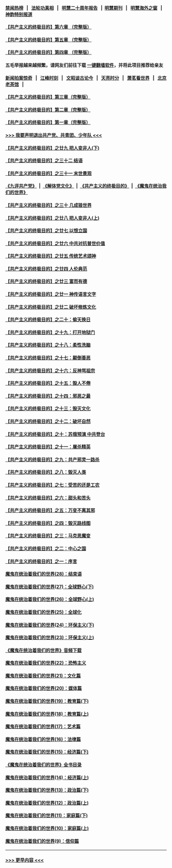 #### [禁闻热榜](热点新闻.md?=0)  &nbsp;&nbsp;|&nbsp;&nbsp; [法轮功真相](https://github.com/gfw-breaker/truth/blob/master/README.md?=0) &nbsp;&nbsp;|&nbsp;&nbsp; [明慧二十周年报告](https://github.com/gfw-breaker/mh-reports/blob/master/README.md?=0) &nbsp;&nbsp;|&nbsp;&nbsp;[明慧期刊](https://github.com/gfw-breaker/mh-qikan) &nbsp;&nbsp;|&nbsp;&nbsp; [明慧海外之窗](https://github.com/gfw-breaker/mh-news/blob/master/README.md?=0) &nbsp;&nbsp;|&nbsp;&nbsp; [神韵特别报道](https://github.com/gfw-breaker/mh-news/blob/master/shenyun.md?=0)
#### [【共产主义的终极目的】第六章 （完整版）](../pages/nsc422/n11428913.md?t=03090031) 
#### [【共产主义的终极目的】第五章 （完整版）](../pages/nsc422/n11428912.md?t=03090031) 
#### [【共产主义的终极目的】第四章 （完整版）](../pages/nsc422/n11428907.md?t=03090031) 
#### 五毛举报越来越频繁，请网友们前往下载 [一键翻墙软件](https://github.com/gfw-breaker/ssr-accounts)，并将此项目推荐给亲友
#### [新闻拍案惊奇](https://github.com/gfw-breaker/banned-news/blob/master/pages/link4.md) &nbsp;&nbsp;|&nbsp;&nbsp; [江峰时刻](https://github.com/gfw-breaker/banned-news/blob/master/pages/link4.md) &nbsp;&nbsp;|&nbsp;&nbsp; [文昭谈古论今](https://github.com/gfw-breaker/banned-news/blob/master/pages/link4.md) &nbsp;&nbsp;|&nbsp;&nbsp; [天亮时分](https://github.com/gfw-breaker/banned-news/blob/master/pages/link4.md) &nbsp;&nbsp;|&nbsp;&nbsp; [萧茗看世界](https://github.com/gfw-breaker/banned-news/blob/master/pages/link4.md) &nbsp;&nbsp;|&nbsp;&nbsp; [北京老茶馆](https://github.com/gfw-breaker/banned-news/blob/master/pages/link4.md) &nbsp;&nbsp;|&nbsp;&nbsp; 
#### [【共产主义的终极目的】第三章（完整版）](../pages/nsc422/n11428848.md?t=03090031) 
#### [【共产主义的终极目的】第二章（完整版）](../pages/nsc422/n11428831.md?t=03090031) 
#### [【共产主义的终极目的】第一章（完整版）](../pages/nsc422/n11417651.md?t=03090031) 
#### [>>> 我要声明退出共产党、共青团、少年队 <<<](https://github.com/begood0513/goodnews/blob/master/quit/letter.md) 
#### [【共产主义的终极目的】之廿九 把人变非人(下)](../pages/nsc422/n11344140.md?t=03090031) 
#### [【共产主义的终极目的】之三十二 结语](../pages/nsc422/n11360535.md?t=03090031) 
#### [【共产主义的终极目的】之三十一 末世景观](../pages/nsc422/n11351129.md?t=03090031) 
#### [《九评共产党》](https://github.com/begood0513/9ping.md/blob/master/README.md) &nbsp;|&nbsp; [《解体党文化》](../../../../jtdwh.md/blob/master/README.md)  &nbsp;|&nbsp; [《共产主义的终极目的》](../../../../gczydzjmd.md/blob/master/README.md) &nbsp;|&nbsp; [《魔鬼在统治我们的世界》](../../../../mgztzwmdsj.md/blob/master/README.md) 
#### [【共产主义的终极目的】之三十 几成狼世界](../pages/nsc422/n11348280.md?t=03090031) 
#### [【共产主义的终极目的】之廿八 把人变非人(上)](../pages/nsc422/n11340492.md?t=03090031) 
#### [【共产主义的终极目的】之廿七 以恨立国](../pages/nsc422/n11336944.md?t=03090031) 
#### [【共产主义的终极目的】之廿六 中共对抗普世价值](../pages/nsc422/n11324785.md?t=03090031) 
#### [【共产主义的终极目的】之廿五 传统艺术颂神](../pages/nsc422/n11296396.md?t=03090031) 
#### [【共产主义的终极目的】之廿四 人伦典范](../pages/nsc422/n11296397.md?t=03090031) 
#### [【共产主义的终极目的】之廿三 富而有德](../pages/nsc422/n11283598.md?t=03090031) 
#### [【共产主义的终极目的】之廿一 神传语言文字](../pages/nsc422/n11263265.md?t=03090031) 
#### [【共产主义的终极目的】之廿二 破坏修炼文化](../pages/nsc422/n11245728.md?t=03090031) 
#### [【共产主义的终极目的】之二十：偷天换日](../pages/nsc422/n11238846.md?t=03090031) 
#### [【共产主义的终极目的】之十九：打开地狱门](../pages/nsc422/n11206376.md?t=03090031) 
#### [【共产主义的终极目的】之十八：柔性洗脑](../pages/nsc422/n11199994.md?t=03090031) 
#### [【共产主义的终极目的】之十七：颠倒善恶](../pages/nsc422/n11179782.md?t=03090031) 
#### [【共产主义的终极目的】之十六：反神骂祖宗](../pages/nsc422/n11166798.md?t=03090031) 
#### [【共产主义的终极目的】之十五：毁人不倦](../pages/nsc422/n11166792.md?t=03090031) 
#### [【共产主义的终极目的】之十四：邪恶之最](../pages/nsc422/n11150249.md?t=03090031) 
#### [【共产主义的终极目的】之十三：毁灭文化](../pages/nsc422/n11135227.md?t=03090031) 
#### [【共产主义的终极目的】之十二：破坏自然](../pages/nsc422/n11135214.md?t=03090031) 
#### [【共产主义的终极目的】之十：苏俄预演 中共登台](../pages/nsc422/n11118424.md?t=03090031) 
#### [【共产主义的终极目的】之十一：屠杀精英](../pages/nsc422/n11118442.md?t=03090031) 
#### [【共产主义的终极目的】之九：共产邪灵一路杀](../pages/nsc422/n11114139.md?t=03090031) 
#### [【共产主义的终极目的】之八：毁灭人类](../pages/nsc422/n11108503.md?t=03090031) 
#### [【共产主义的终极目的】之七：受苦的还是工农](../pages/nsc422/n11101809.md?t=03090031) 
#### [【共产主义的终极目的】之六：甜头和苦头](../pages/nsc422/n11096971.md?t=03090031) 
#### [【共产主义的终极目的】之五：万变不离其邪](../pages/nsc422/n11091285.md?t=03090031) 
#### [【共产主义的终极目的】之四：毁灭路线图](../pages/nsc422/n11086284.md?t=03090031) 
#### [【共产主义的终极目的】之三：马克思魔变](../pages/nsc422/n11061941.md?t=03090031) 
#### [【共产主义的终极目的】之二：中心之国](../pages/nsc422/n11047728.md?t=03090031) 
#### [【共产主义的终极目的】之一：序言](../pages/nsc422/n11086077.md?t=03090031) 
#### [魔鬼在统治着我们的世界(28)：结束语](../pages/nsc422/n10936246.md?t=03090031) 
#### [魔鬼在统治着我们的世界(27)：全球野心(下)](../pages/nsc422/n10928319.md?t=03090031) 
#### [魔鬼在统治着我们的世界(26)：全球野心(上)](../pages/nsc422/n10900318.md?t=03090031) 
#### [魔鬼在统治着我们的世界(25)：全球化](../pages/nsc422/n10788205.md?t=03090031) 
#### [魔鬼在统治着我们的世界(24)：环保主义(下)](../pages/nsc422/n10695307.md?t=03090031) 
#### [魔鬼在统治着我们的世界(23)：环保主义(上)](../pages/nsc422/n10688613.md?t=03090031) 
#### [《魔鬼在统治着我们的世界》音频下载](../pages/nsc422/n10635553.md?t=03090031) 
#### [魔鬼在统治着我们的世界(22)：恐怖主义](../pages/nsc422/n10614727.md?t=03090031) 
#### [魔鬼在统治着我们的世界(21)：文化篇](../pages/nsc422/n10597706.md?t=03090031) 
#### [魔鬼在统治着我们的世界(20)：媒体篇](../pages/nsc422/n10586579.md?t=03090031) 
#### [魔鬼在统治着我们的世界(19)：教育篇(下)](../pages/nsc422/n10564808.md?t=03090031) 
#### [魔鬼在统治着我们的世界(18)：教育篇(上)](../pages/nsc422/n10526970.md?t=03090031) 
#### [魔鬼在统治着我们的世界(17)：艺术篇](../pages/nsc422/n10499093.md?t=03090031) 
#### [魔鬼在统治着我们的世界(16)：法律篇](../pages/nsc422/n10485969.md?t=03090031) 
#### [魔鬼在统治着我们的世界(15)：经济篇(下)](../pages/nsc422/n10469975.md?t=03090031) 
#### [《魔鬼在统治着我们的世界》全书目录](../pages/nsc422/n10464261.md?t=03090031) 
#### [魔鬼在统治着我们的世界(14)：经济篇(上)](../pages/nsc422/n10457370.md?t=03090031) 
#### [魔鬼在统治着我们的世界(13)：政治篇(下)](../pages/nsc422/n10448270.md?t=03090031) 
#### [魔鬼在统治着我们的世界(12)：政治篇(上)](../pages/nsc422/n10444576.md?t=03090031) 
#### [魔鬼在统治着我们的世界(11)：家庭篇(下)](../pages/nsc422/n10440961.md?t=03090031) 
#### [魔鬼在统治着我们的世界(10)：家庭篇(上)](../pages/nsc422/n10435448.md?t=03090031) 
#### [魔鬼在统治着我们的世界(9)：信仰篇](../pages/nsc422/n10432159.md?t=03090031) 

----
#### [ >>> 更早内容 <<< ](../indexes/nsc422-earlier.md)
